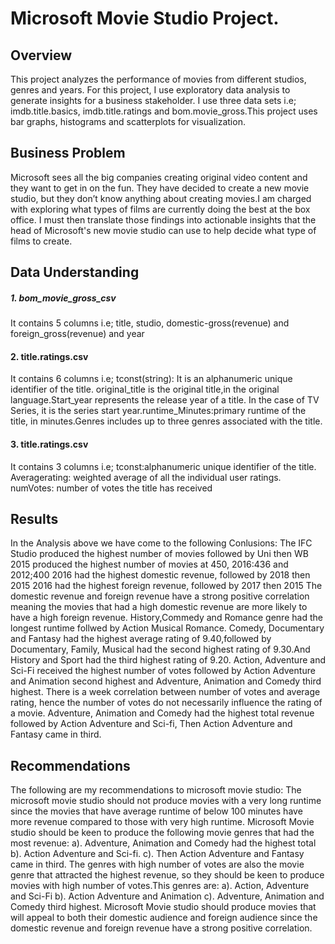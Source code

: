 # Microsoft Movie Studio Project.


## Overview
This project analyzes the performance of movies from different studios, genres and years. For this project, I use exploratory data analysis to generate insights for a business stakeholder. I use three data sets i.e; imdb.title.basics, imdb.title.ratings and bom.movie_gross.This project uses bar graphs, histograms and scatterplots for visualization. 

## Business Problem
Microsoft sees all the big companies creating original video content and they want to get in on the fun. They have decided to create a new movie studio, but they don’t know anything about creating movies.I am charged with exploring what types of films are currently doing the best at the box office. I must then translate those findings into actionable insights that the head of Microsoft's new movie studio can use to help decide what type of films to create.

## Data Understanding
##### 1. bom_movie_gross_csv
It contains 5 columns i.e; title, studio, domestic-gross(revenue) and foreign_gross(revenue) and year
#### 2. title.ratings.csv
It contains 6 columns i.e; tconst(string): It is an alphanumeric unique identifier of the title. original_title is the original title,in the original language.Start_year represents the release year of a title. In the case of TV Series, it is the series start year.runtime_Minutes:primary runtime of the title, in minutes.Genres includes up to three genres associated with the title.
#### 3. title.ratings.csv
It contains 3 columns i.e; tconst:alphanumeric unique identifier of the title. Averagerating: weighted average of all the individual user ratings. numVotes: number of votes the title has received

## Results

In the Analysis above we have come to the following Conlusions:
The IFC Studio produced the highest number of movies followed by Uni then WB
2015 produced the highest number of movies at 450, 2016:436 and 2012;400
2016 had the highest domestic revenue, followed by 2018 then 2015
2016 had the highest foreign revenue, followed by 2017 then 2015
The domestic revenue and foreign revenue have a strong positive correlation meaning the movies that had a high domestic revenue are more likely to have a high foreign revenue.
History,Commedy and Romance genre had the longest runtime follwed by Action Musical Romance.
Comedy, Documentary and Fantasy had the highest average rating of 9.40,followed by Documentary, Family, Musical had the second highest rating of 9.30.And History and Sport had the third highest rating of 9.20.
Action, Adventure and Sci-Fi received the highest number of votes followed by Action Adventure and Animation second highest and Adventure, Animation and Comedy third highest.
There is a week correlation between number of votes and average rating, hence the number of votes do not necessarily influence the rating of a movie.
Adventure, Animation and Comedy had the highest total revenue followed by Action Adventure and Sci-fi, Then Action Adventure and Fantasy came in third.

## Recommendations

The following are my recommendations to microsoft movie studio:
The microsoft movie studio should not produce movies with a very long runtime since the movies that have average runtime of below 100 minutes have more revenue compared to those with very high runtime.
Microsoft Movie studio should be keen to produce the following movie genres that had the most revenue: a). Adventure, Animation and Comedy had the highest total b). Action Adventure and Sci-fi. c). Then Action Adventure and Fantasy came in third.
The genres with high number of votes are also the movie genre that attracted the highest revenue, so they should be keen to produce movies with high number of votes.This genres are: a). Action, Adventure and Sci-Fi b). Action Adventure and Animation c). Adventure, Animation and Comedy third highest.
Microsoft Movie studio should produce movies that will appeal to both their domestic audience and foreign audience since the domestic revenue and foreign revenue have a strong positive correlation.


